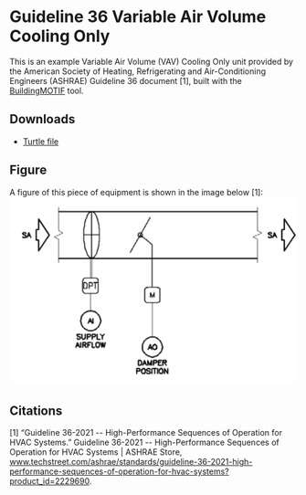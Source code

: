 # Guideline 36 Variable Air Volume Cooling Only

This is an example Variable Air Volume (VAV) Cooling Only unit provided by the American Society of Heating, Refrigerating and Air-Conditioning Engineers (ASHRAE) Guideline 36 document [1], built with the [BuildingMOTIF](https://github.com/NREL/BuildingMOTIF) tool. 

## Downloads

- [Turtle file](../_static/models/g36-extensions-vav-cooling-only.ttl)

## Figure

A figure of this piece of equipment is shown in the image below [1]:
![g36-extensions-vav-cooling-only](../_static/images/g36-extensions-vav-cooling-only.png)

## Citations
[1] “Guideline 36-2021 -- High-Performance Sequences of Operation for HVAC Systems.” Guideline 36-2021 -- High-Performance Sequences of Operation for HVAC Systems | ASHRAE Store, www.techstreet.com/ashrae/standards/guideline-36-2021-high-performance-sequences-of-operation-for-hvac-systems?product_id=2229690. 
